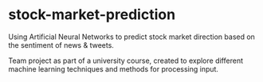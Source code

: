 # stock-market-prediction

Using Artificial Neural Networks to predict stock market direction based on the sentiment of news & tweets.

Team project as part of a university course, created to explore different machine learning techniques and methods for processing input. 
